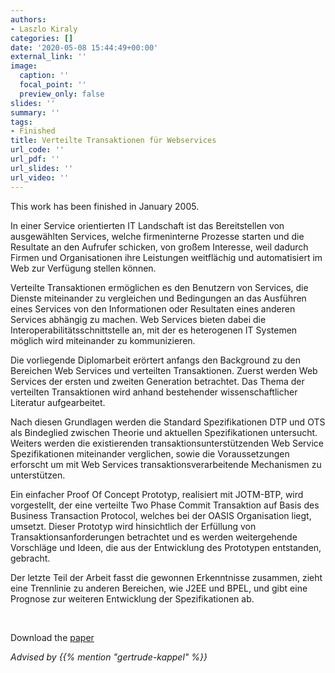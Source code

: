 ```yaml
---
authors:
- Laszlo Kiraly
categories: []
date: '2020-05-08 15:44:49+00:00'
external_link: ''
image:
  caption: ''
  focal_point: ''
  preview_only: false
slides: ''
summary: ''
tags:
- Finished
title: Verteilte Transaktionen für Webservices
url_code: ''
url_pdf: ''
url_slides: ''
url_video: ''
---
```


This work has been finished in January 2005.

In einer Service orientierten IT Landschaft ist das Bereitstellen von ausgewählten Services, welche firmeninterne Prozesse starten und die Resultate an den Aufrufer schicken, von großem Interesse, weil dadurch Firmen und Organisationen ihre Leistungen weitflächig und automatisiert im Web zur Verfügung stellen können.

Verteilte Transaktionen ermöglichen es den Benutzern von Services, die Dienste miteinander zu vergleichen und Bedingungen an das Ausführen eines Services von den Informationen oder Resultaten eines anderen Services abhängig zu machen. Web Services bieten dabei die Interoperabilitätsschnittstelle an, mit der es heterogenen IT Systemen möglich wird miteinander zu kommunizieren.

Die vorliegende Diplomarbeit erörtert anfangs den Background zu den Bereichen Web Services und verteilten Transaktionen. Zuerst werden Web Services der ersten und zweiten Generation betrachtet. Das Thema der verteilten Transaktionen wird anhand bestehender wissenschaftlicher Literatur aufgearbeitet.

Nach diesen Grundlagen werden die Standard Spezifikationen DTP und OTS als Bindeglied zwischen Theorie und aktuellen Spezifikationen untersucht. Weiters werden die existierenden transaktionsunterstützenden Web Service Spezifikationen miteinander verglichen, sowie die Voraussetzungen erforscht um mit Web Services transaktionsverarbeitende Mechanismen zu unterstützen.

Ein einfacher Proof Of Concept Prototyp, realisiert mit JOTM-BTP, wird vorgestellt, der eine verteilte Two Phase Commit Transaktion auf Basis des Business Transaction Protocol, welches bei der OASIS Organisation liegt, umsetzt. Dieser Prototyp wird hinsichtlich der Erfüllung von Transaktionsanforderungen betrachtet und es werden weitergehende Vorschläge und Ideen, die aus der Entwicklung des Prototypen entstanden, gebracht.

Der letzte Teil der Arbeit fasst die gewonnen Erkenntnisse zusammen, zieht eine Trennlinie zu anderen Bereichen, wie J2EE und BPEL, und gibt eine Prognose zur weiteren Entwicklung der Spezifikationen ab.

&nbsp;

 Download the [paper](https://www.big.tuwien.ac.at/app/uploads/2016/10/Kiraly_papers.pdf)

*Advised by {{% mention "gertrude-kappel" %}}*